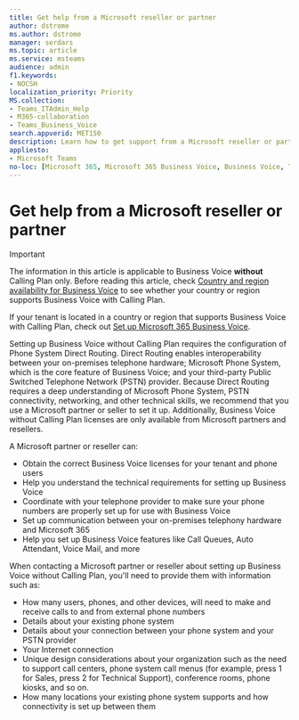 ```yaml
---
title: Get help from a Microsoft reseller or partner
author: dstrome 
ms.author: dstrome
manager: serdars
ms.topic: article
ms.service: msteams
audience: admin
f1.keywords:
- NOCSH
localization_priority: Priority
MS.collection: 
- Teams_ITAdmin_Help
- M365-collaboration
- Teams_Business_Voice
search.appverid: MET150
description: Learn how to get support from a Microsoft reseller or partner to help you set up Microsoft 365 Business Voice without a Calling Plan.
appliesto: 
- Microsoft Teams
no-loc: [Microsoft 365, Microsoft 365 Business Voice, Business Voice, Teams, Microsoft Teams, Office 365]
---
```


# Get help from a Microsoft reseller or partner

> [!IMPORTANT]
> The information in this article is applicable to Business Voice **without** Calling Plan only. Before reading this article, check [Country and region availability for Business Voice](country-region-availability.md) to see whether your country or region supports Business Voice with Calling Plan.
>
> If your tenant is located in a country or region that supports Business Voice with Calling Plan, check out [Set up Microsoft 365 Business Voice](set-up-overview.md).

Setting up Business Voice without Calling Plan requires the configuration of Phone System Direct Routing. Direct Routing enables interoperability between your on-premises telephone hardware; Microsoft Phone System, which is the core feature of Business Voice; and your third-party Public Switched Telephone Network (PSTN) provider. Because Direct Routing requires a deep understanding of Microsoft Phone System, PSTN connectivity, networking, and other technical skills, we recommend that you use a Microsoft partner or seller to set it up. Additionally, Business Voice without Calling Plan licenses are only available from Microsoft partners and resellers.

A Microsoft partner or reseller can:

- Obtain the correct Business Voice licenses for your tenant and phone users
- Help you understand the technical requirements for setting up Business Voice
- Coordinate with your telephone provider to make sure your phone numbers are properly set up for use with Business Voice
- Set up communication between your on-premises telephony hardware and Microsoft 365
- Help you set up Business Voice features like Call Queues, Auto Attendant, Voice Mail, and more

When contacting a Microsoft partner or reseller about setting up Business Voice without Calling Plan, you'll need to provide them with information such as:

- How many users, phones, and other devices, will need to make and receive calls to and from external phone numbers
- Details about your existing phone system
- Details about your connection between your phone system and your PSTN provider
- Your Internet connection
- Unique design considerations about your organization such as the need to support call centers, phone system call menus (for example, press 1 for Sales, press 2 for Technical Support), conference rooms, phone kiosks, and so on.
- How many locations your existing phone system supports and how connectivity is set up between them
